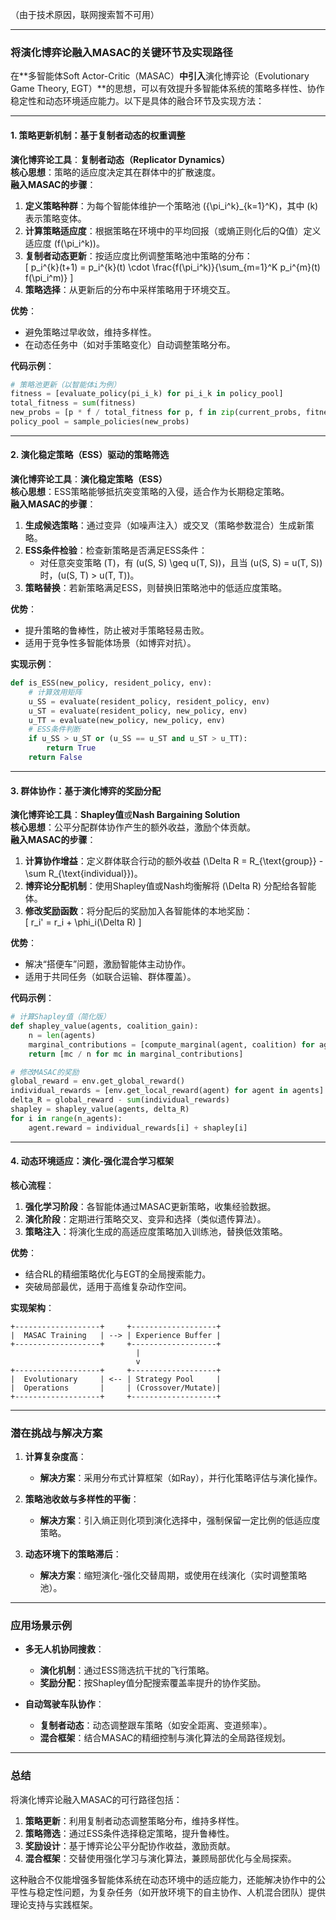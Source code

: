 （由于技术原因，联网搜索暂不可用）

---

### **将演化博弈论融入MASAC的关键环节及实现路径**

在**多智能体Soft Actor-Critic（MASAC）**中引入**演化博弈论（Evolutionary Game Theory, EGT）**的思想，可以有效提升多智能体系统的策略多样性、协作稳定性和动态环境适应能力。以下是具体的融合环节及实现方法：

---

#### **1. 策略更新机制：基于复制者动态的权重调整**
**演化博弈论工具**：**复制者动态（Replicator Dynamics）**  
**核心思想**：策略的适应度决定其在群体中的扩散速度。  
**融入MASAC的步骤**：  
1. **定义策略种群**：为每个智能体维护一个策略池 \(\{\pi_i^k\}_{k=1}^K\)，其中 \(k\) 表示策略变体。  
2. **计算策略适应度**：根据策略在环境中的平均回报（或熵正则化后的Q值）定义适应度 \(f(\pi_i^k)\)。  
3. **复制者动态更新**：按适应度比例调整策略池中策略的分布：  
   \[
   p_i^{k}(t+1) = p_i^{k}(t) \cdot \frac{f(\pi_i^k)}{\sum_{m=1}^K p_i^{m}(t) f(\pi_i^m)}
   \]  
4. **策略选择**：从更新后的分布中采样策略用于环境交互。  

**优势**：  
- 避免策略过早收敛，维持多样性。  
- 在动态任务中（如对手策略变化）自动调整策略分布。  

**代码示例**：  
```python
# 策略池更新（以智能体i为例）
fitness = [evaluate_policy(pi_i_k) for pi_i_k in policy_pool]
total_fitness = sum(fitness)
new_probs = [p * f / total_fitness for p, f in zip(current_probs, fitness)]
policy_pool = sample_policies(new_probs)
```

---

#### **2. 演化稳定策略（ESS）驱动的策略筛选**
**演化博弈论工具**：**演化稳定策略（ESS）**  
**核心思想**：ESS策略能够抵抗突变策略的入侵，适合作为长期稳定策略。  
**融入MASAC的步骤**：  
1. **生成候选策略**：通过变异（如噪声注入）或交叉（策略参数混合）生成新策略。  
2. **ESS条件检验**：检查新策略是否满足ESS条件：  
   - 对任意突变策略 \(T\)，有 \(u(S, S) \geq u(T, S)\)，且当 \(u(S, S) = u(T, S)\) 时，\(u(S, T) > u(T, T)\)。  
3. **策略替换**：若新策略满足ESS，则替换旧策略池中的低适应度策略。  

**优势**：  
- 提升策略的鲁棒性，防止被对手策略轻易击败。  
- 适用于竞争性多智能体场景（如博弈对抗）。  

**实现示例**：  
```python
def is_ESS(new_policy, resident_policy, env):
    # 计算效用矩阵
    u_SS = evaluate(resident_policy, resident_policy, env)
    u_ST = evaluate(resident_policy, new_policy, env)
    u_TT = evaluate(new_policy, new_policy, env)
    # ESS条件判断
    if u_SS > u_ST or (u_SS == u_ST and u_ST > u_TT):
        return True
    return False
```

---

#### **3. 群体协作：基于演化博弈的奖励分配**
**演化博弈论工具**：**Shapley值**或**Nash Bargaining Solution**  
**核心思想**：公平分配群体协作产生的额外收益，激励个体贡献。  
**融入MASAC的步骤**：  
1. **计算协作增益**：定义群体联合行动的额外收益 \(\Delta R = R_{\text{group}} - \sum R_{\text{individual}}\)。  
2. **博弈论分配机制**：使用Shapley值或Nash均衡解将 \(\Delta R\) 分配给各智能体。  
3. **修改奖励函数**：将分配后的奖励加入各智能体的本地奖励：  
   \[
   r_i' = r_i + \phi_i(\Delta R)
   \]  

**优势**：  
- 解决“搭便车”问题，激励智能体主动协作。  
- 适用于共同任务（如联合运输、群体覆盖）。  

**代码示例**：  
```python
# 计算Shapley值（简化版）
def shapley_value(agents, coalition_gain):
    n = len(agents)
    marginal_contributions = [compute_marginal(agent, coalition) for agent in agents]
    return [mc / n for mc in marginal_contributions]

# 修改MASAC的奖励
global_reward = env.get_global_reward()
individual_rewards = [env.get_local_reward(agent) for agent in agents]
delta_R = global_reward - sum(individual_rewards)
shapley = shapley_value(agents, delta_R)
for i in range(n_agents):
    agent.reward = individual_rewards[i] + shapley[i]
```

---

#### **4. 动态环境适应：演化-强化混合学习框架**
**核心流程**：  
1. **强化学习阶段**：各智能体通过MASAC更新策略，收集经验数据。  
2. **演化阶段**：定期进行策略交叉、变异和选择（类似遗传算法）。  
3. **策略注入**：将演化生成的高适应度策略加入训练池，替换低效策略。  

**优势**：  
- 结合RL的精细策略优化与EGT的全局搜索能力。  
- 突破局部最优，适用于高维复杂动作空间。  

**实现架构**：  
```text
+-------------------+     +-------------------+
|  MASAC Training   | --> | Experience Buffer |
+-------------------+     +-------------------+
                            |
                            v
+-------------------+     +-------------------+
|  Evolutionary     | <-- | Strategy Pool     |
|  Operations       |     | (Crossover/Mutate)|
+-------------------+     +-------------------+
```

---

### **潜在挑战与解决方案**
1. **计算复杂度高**：  
   - **解决方案**：采用分布式计算框架（如Ray），并行化策略评估与演化操作。  

2. **策略池收敛与多样性的平衡**：  
   - **解决方案**：引入熵正则化项到演化选择中，强制保留一定比例的低适应度策略。  

3. **动态环境下的策略滞后**：  
   - **解决方案**：缩短演化-强化交替周期，或使用在线演化（实时调整策略池）。  

---

### **应用场景示例**
- **多无人机协同搜救**：  
  - **演化机制**：通过ESS筛选抗干扰的飞行策略。  
  - **奖励分配**：按Shapley值分配搜索覆盖率提升的协作奖励。  

- **自动驾驶车队协作**：  
  - **复制者动态**：动态调整跟车策略（如安全距离、变道频率）。  
  - **混合框架**：结合MASAC的精细控制与演化算法的全局路径规划。  

---

### **总结**
将演化博弈论融入MASAC的可行路径包括：  
1. **策略更新**：利用复制者动态调整策略分布，维持多样性。  
2. **策略筛选**：通过ESS条件选择稳定策略，提升鲁棒性。  
3. **奖励设计**：基于博弈论公平分配协作收益，激励贡献。  
4. **混合框架**：交替使用强化学习与演化算法，兼顾局部优化与全局探索。  

这种融合不仅能增强多智能体系统在动态环境中的适应能力，还能解决协作中的公平性与稳定性问题，为复杂任务（如开放环境下的自主协作、人机混合团队）提供理论支持与实践框架。
